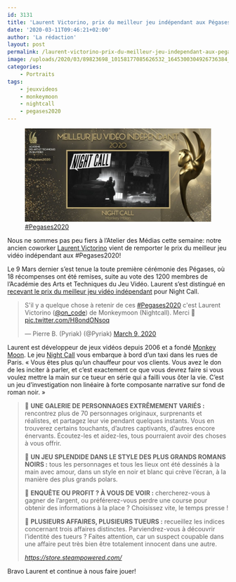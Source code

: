 ```yaml
---
id: 3131
title: 'Laurent Victorino, prix du meilleur jeu indépendant aux Pégases.'
date: '2020-03-11T09:46:21+02:00'
author: 'La rédaction'
layout: post
permalink: /laurent-victorino-prix-du-meilleur-jeu-independant-aux-pegases/
image: /uploads/2020/03/89823698_10158177085626532_1645300304926736384_n.jpg
categories:
    - Portraits
tags:
    - jeuxvideos
    - monkeymoon
    - nightcall
    - pegases2020
---
```


<figure class="wp-block-image"><img src="/uploads/2020/03/89823698_10158177085626532_1645300304926736384_n.jpg" alt="Illustration"><figcaption><a href="https://www.facebook.com/hashtag/pegases2020">#Pegases2020</a></figcaption></figure>

Nous ne sommes pas peu fiers à l’Atelier des Médias cette semaine: notre ancien coworker [Laurent Victorino](https://lvictorino.com/) vient de remporter le prix du meilleur jeu vidéo indépendant aux #Pegases2020!

Le 9 Mars dernier s’est tenue la toute première cérémonie des Pégases, où 18 récompenses ont été remises, suite au vote des 1200 membres de l’Académie des Arts et Techniques du Jeu Vidéo. Laurent s’est distingué en [recevant le prix du meilleur jeu vidéo indépendant](https://www.twitch.tv/videos/564284041?t=14h57m05s) pour Night Call.

<blockquote class="twitter-tweet"><p lang="fr" dir="ltr">S&#39;il y a quelque chose à retenir de ces <a href="https://twitter.com/hashtag/Pegases2020?src=hash&amp;ref_src=twsrc%5Etfw">#Pegases2020</a> c&#39;est Laurent Victorino (<a href="https://twitter.com/on_code?ref_src=twsrc%5Etfw">@on_code</a>) de Monkeymoon (Nightcall). Merci 👏 <a href="https://t.co/H8ondONsoq">pic.twitter.com/H8ondONsoq</a></p>&mdash; Pierre B. (Pyriak) (@Pyriak) <a href="https://twitter.com/Pyriak/status/1237133024476770304?ref_src=twsrc%5Etfw">March 9, 2020</a></blockquote> <script async src="https://platform.twitter.com/widgets.js" charset="utf-8"></script>

Laurent est développeur de jeux vidéos depuis 2006 et a fondé [Monkey Moon](https://monkeymoon.net/). Le jeu [Night Call](https://store.steampowered.com/app/680380/Night_Call/) vous embarque à bord d’un taxi dans les rues de Paris. « Vous êtes plus qu’un chauffeur pour vos clients. Vous avez le don de les inciter à parler, et c’est exactement ce que vous devrez faire si vous voulez mettre la main sur ce tueur en série qui a failli vous ôter la vie. C’est un jeu d’investigation non linéaire à forte composante narrative sur fond de roman noir. »

> 🚖 **UNE GALERIE DE PERSONNAGES EXTRÊMEMENT VARIÉS :** rencontrez plus de 70 personnages originaux, surprenants et réalistes, et partagez leur vie pendant quelques instants. Vous en trouverez certains touchants, d’autres captivants, d’autres encore énervants. Écoutez-les et aidez-les, tous pourraient avoir des choses à vous offrir.
>
> 🚖 **UN JEU SPLENDIDE DANS LE STYLE DES PLUS GRANDS ROMANS NOIRS :** tous les personnages et tous les lieux ont été dessinés à la main avec amour, dans un style en noir et blanc qui crève l’écran, à la manière des plus grands polars.
>
> 🚖 **ENQUÊTE OU PROFIT ? À VOUS DE VOIR :** chercherez-vous à gagner de l’argent, ou préférerez-vous perdre une course pour obtenir des informations à la place ? Choisissez vite, le temps presse !
>
> 🚖 **PLUSIEURS AFFAIRES, PLUSIEURS TUEURS :** recueillez les indices concernant trois affaires distinctes. Parviendrez-vous à découvrir l’identité des tueurs ? Faites attention, car un suspect coupable dans une affaire peut très bien être totalement innocent dans une autre.
>
> <cite> <https://store.steampowered.com/> </cite>

Bravo Laurent et continue à nous faire jouer!
